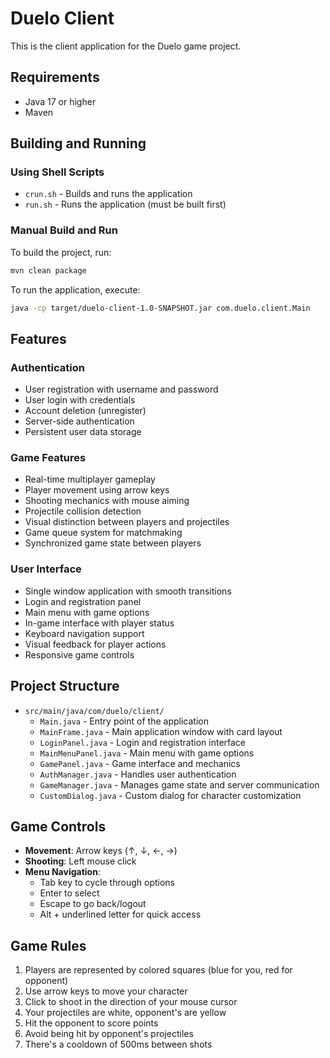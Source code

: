 # Duelo Client

This is the client application for the Duelo game project.

## Requirements

- Java 17 or higher
- Maven

## Building and Running

### Using Shell Scripts
- `crun.sh` - Builds and runs the application
- `run.sh` - Runs the application (must be built first)

### Manual Build and Run
To build the project, run:

```bash
mvn clean package
```

To run the application, execute:

```bash
java -cp target/duelo-client-1.0-SNAPSHOT.jar com.duelo.client.Main
```

## Features

### Authentication
- User registration with username and password
- User login with credentials
- Account deletion (unregister)
- Server-side authentication
- Persistent user data storage

### Game Features
- Real-time multiplayer gameplay
- Player movement using arrow keys
- Shooting mechanics with mouse aiming
- Projectile collision detection
- Visual distinction between players and projectiles
- Game queue system for matchmaking
- Synchronized game state between players

### User Interface
- Single window application with smooth transitions
- Login and registration panel
- Main menu with game options
- In-game interface with player status
- Keyboard navigation support
- Visual feedback for player actions
- Responsive game controls

## Project Structure

- `src/main/java/com/duelo/client/`
  - `Main.java` - Entry point of the application
  - `MainFrame.java` - Main application window with card layout
  - `LoginPanel.java` - Login and registration interface
  - `MainMenuPanel.java` - Main menu with game options
  - `GamePanel.java` - Game interface and mechanics
  - `AuthManager.java` - Handles user authentication
  - `GameManager.java` - Manages game state and server communication
  - `CustomDialog.java` - Custom dialog for character customization

## Game Controls

- **Movement**: Arrow keys (↑, ↓, ←, →)
- **Shooting**: Left mouse click
- **Menu Navigation**: 
  - Tab key to cycle through options
  - Enter to select
  - Escape to go back/logout
  - Alt + underlined letter for quick access

## Game Rules

1. Players are represented by colored squares (blue for you, red for opponent)
2. Use arrow keys to move your character
3. Click to shoot in the direction of your mouse cursor
4. Your projectiles are white, opponent's are yellow
5. Hit the opponent to score points
6. Avoid being hit by opponent's projectiles
7. There's a cooldown of 500ms between shots 